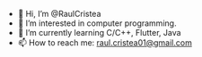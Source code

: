- 👋 Hi, I’m @RaulCristea
- 👀 I’m interested in computer programming.
- 🌱 I’m currently learning C/C++, Flutter, Java
- 📫 How to reach me: raul.cristea01@gmail.com
